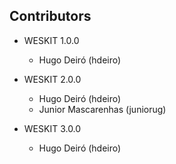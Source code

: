 ## Contributors

- WESKIT 1.0.0
  - Hugo Deiró (hdeiro)

- WESKIT 2.0.0
  - Hugo Deiró (hdeiro)
  - Junior Mascarenhas (juniorug)

- WESKIT 3.0.0
  - Hugo Deiró (hdeiro)
